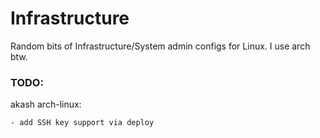 # Infrastructure

Random bits of Infrastructure/System admin configs for Linux.
I use arch btw.


### TODO:
akash arch-linux:
```
- add SSH key support via deploy
```
